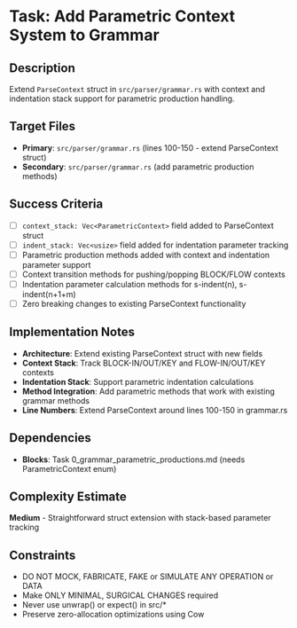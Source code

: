 # Task: Add Parametric Context System to Grammar

## Description
Extend `ParseContext` struct in `src/parser/grammar.rs` with context and indentation stack support for parametric production handling.

## Target Files
- **Primary**: `src/parser/grammar.rs` (lines 100-150 - extend ParseContext struct)
- **Secondary**: `src/parser/grammar.rs` (add parametric production methods)

## Success Criteria
- [ ] `context_stack: Vec<ParametricContext>` field added to ParseContext struct
- [ ] `indent_stack: Vec<usize>` field added for indentation parameter tracking  
- [ ] Parametric production methods added with context and indentation parameter support
- [ ] Context transition methods for pushing/popping BLOCK/FLOW contexts
- [ ] Indentation parameter calculation methods for s-indent(n), s-indent(n+1+m)
- [ ] Zero breaking changes to existing ParseContext functionality

## Implementation Notes  
- **Architecture**: Extend existing ParseContext struct with new fields
- **Context Stack**: Track BLOCK-IN/OUT/KEY and FLOW-IN/OUT/KEY contexts
- **Indentation Stack**: Support parametric indentation calculations
- **Method Integration**: Add parametric methods that work with existing grammar methods
- **Line Numbers**: Extend ParseContext around lines 100-150 in grammar.rs

## Dependencies
- **Blocks**: Task 0_grammar_parametric_productions.md (needs ParametricContext enum)

## Complexity Estimate
**Medium** - Straightforward struct extension with stack-based parameter tracking

## Constraints
- DO NOT MOCK, FABRICATE, FAKE or SIMULATE ANY OPERATION or DATA
- Make ONLY MINIMAL, SURGICAL CHANGES required  
- Never use unwrap() or expect() in src/*
- Preserve zero-allocation optimizations using Cow<str>